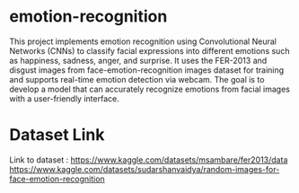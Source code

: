 # emotion-recognition
This project implements emotion recognition using Convolutional Neural Networks (CNNs) to classify facial expressions into different emotions such as happiness, sadness, anger, and surprise. It uses the FER-2013 and disgust images from face-emotion-recognition images dataset for training and supports real-time emotion detection via webcam. 
The goal is to develop a model that can accurately recognize emotions from facial images with a user-friendly interface.

# Dataset Link 

Link to dataset : https://www.kaggle.com/datasets/msambare/fer2013/data
https://www.kaggle.com/datasets/sudarshanvaidya/random-images-for-face-emotion-recognition





